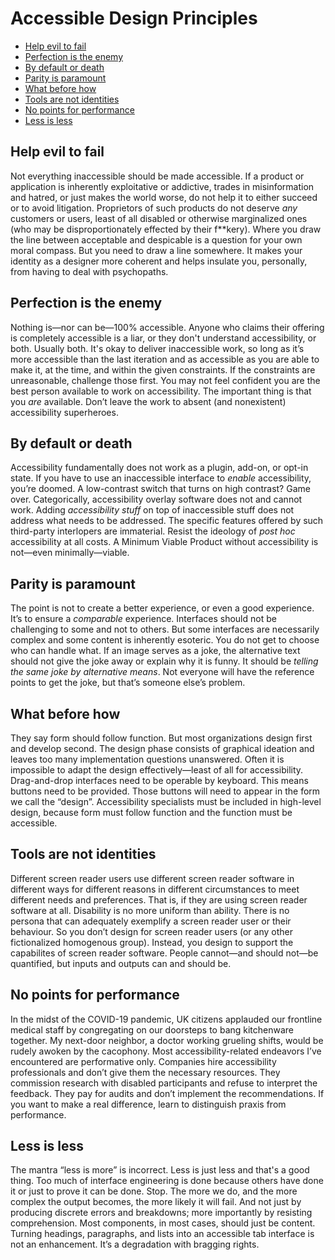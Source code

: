 # Accessible Design Principles

* [Help evil to fail](#help-evil-to-fail)
* [Perfection is the enemy](#perfection-is-the-enemy)
* [By default or death](#by-default-or-death)
* [Parity is paramount](#parity-is-paramount)
* [What before how](#what-before-how)
* [Tools are not identities](#tools-are-not-identities)
* [No points for performance](#no-points-for-performance)
* [Less is less](#less-is-less)
 
## Help evil to fail

Not everything inaccessible should be made accessible. If a product or application is inherently exploitative or addictive, trades in misinformation and hatred, or just makes the world worse, do not help it to either succeed or to avoid litigation. Proprietors of such products do not deserve _any_ customers or users, least of all disabled or otherwise marginalized ones (who may be disproportionately effected by their f\*\*kery). Where you draw the line between acceptable and despicable is a question for your own moral compass. But you need to draw a line somewhere. It makes your identity as a designer more coherent and helps insulate you, personally, from having to deal with psychopaths. 

## Perfection is the enemy

Nothing is—nor can be—100% accessible. Anyone who claims their offering is completely accessible is a liar, or they don't understand accessibility, or both. Usually both. It's okay to deliver inaccessible work, so long as it’s more accessible than the last iteration and as accessible as you are able to make it, at the time, and within the given constraints. If the constraints are unreasonable, challenge those first. You may not feel confident you are the best person available to work on accessibility. The important thing is that you _are_ available. Don’t leave the work to absent (and nonexistent) accessibility superheroes. 

## By default or death

Accessibility fundamentally does not work as a plugin, add-on, or opt-in state. If you have to use an inaccessible interface to _enable_ accessibility, you’re doomed. A low-contrast switch that turns on high contrast? Game over. Categorically, accessibility overlay software does not and cannot work. Adding _accessibility stuff_ on top of inaccessible stuff does not address what needs to be addressed. The specific features offered by such third-party interlopers are immaterial. Resist the ideology of _post hoc_ accessibility at all costs. A Minimum Viable Product without accessibility is not—even minimally—viable. 

## Parity is paramount

The point is not to create a better experience, or even a good experience. It’s to ensure a _comparable_ experience. Interfaces should not be challenging to some and not to others. But some interfaces are necessarily complex and some content is inherently esoteric. You do not get to choose who can handle what. If an image serves as a joke, the alternative text should not give the joke away or explain why it is funny. It should be _telling the same joke by alternative means_. Not everyone will have the reference points to get the joke, but that’s someone else’s problem.

## What before how

They say form should follow function. But most organizations design first and develop second. The design phase consists of graphical ideation and leaves too many implementation questions unanswered. Often it is impossible to adapt the design effectively—least of all for accessibility. Drag-and-drop interfaces need to be operable by keyboard. This means buttons need to be provided. Those buttons will need to appear in the form we call the “design”. Accessibility specialists must be included in high-level design, because form must follow function and the function must be accessible. 

## Tools are not identities

Different screen reader users use different screen reader software in different ways for different reasons in different circumstances to meet different needs and preferences. That is, if they are using screen reader software at all. Disability is no more uniform than ability. There is no persona that can adequately exemplify a screen reader user or their behaviour. So you don’t design for screen reader users (or any other fictionalized homogenous group). Instead, you design to support the capabilites of screen reader software. People cannot—and should not—be quantified, but inputs and outputs can and should be.

## No points for performance

In the midst of the COVID-19 pandemic, UK citizens applauded our frontline medical staff by congregating on our doorsteps to bang kitchenware together. My next-door neighbor, a doctor working grueling shifts, would be rudely awoken by the cacophony. Most accessibility-related endeavors I’ve encountered are performative only. Companies hire accessibility professionals and don’t give them the necessary resources. They commission research with disabled participants and refuse to interpret the feedback. They pay for audits and don’t implement the recommendations. If you want to make a real difference, learn to distinguish praxis from performance.

## Less is less

The mantra “less is more” is incorrect. Less is just less and that's a good thing. Too much of interface engineering is done because others have done it or just to prove it can be done. Stop. The more we do, and the more complex the output becomes, the more likely it will fail. And not just by producing discrete errors and breakdowns; more importantly by resisting comprehension. Most components, in most cases, should just be content. Turning headings, paragraphs, and lists into an accessible tab interface is not an enhancement. It’s a degradation with bragging rights.
